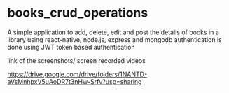 # books_crud_operations
A simple application to add, delete, edit and post the details of books in a library using react-native, node.js, express and mongodb
authentication is done using JWT token based authentication

link of the screenshots/ screen recorded videos

https://drive.google.com/drive/folders/1NANTD-aVsMnhpxV5uAoDR7t3nHw-Srfv?usp=sharing
